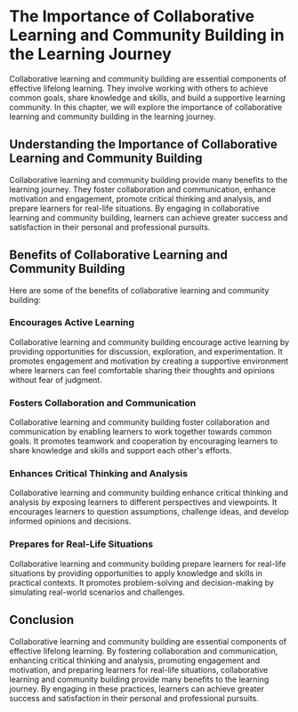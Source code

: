 The Importance of Collaborative Learning and Community Building in the Learning Journey
=================================================================================================================================================

Collaborative learning and community building are essential components of effective lifelong learning. They involve working with others to achieve common goals, share knowledge and skills, and build a supportive learning community. In this chapter, we will explore the importance of collaborative learning and community building in the learning journey.

Understanding the Importance of Collaborative Learning and Community Building
-----------------------------------------------------------------------------

Collaborative learning and community building provide many benefits to the learning journey. They foster collaboration and communication, enhance motivation and engagement, promote critical thinking and analysis, and prepare learners for real-life situations. By engaging in collaborative learning and community building, learners can achieve greater success and satisfaction in their personal and professional pursuits.

Benefits of Collaborative Learning and Community Building
---------------------------------------------------------

Here are some of the benefits of collaborative learning and community building:

### Encourages Active Learning

Collaborative learning and community building encourage active learning by providing opportunities for discussion, exploration, and experimentation. It promotes engagement and motivation by creating a supportive environment where learners can feel comfortable sharing their thoughts and opinions without fear of judgment.

### Fosters Collaboration and Communication

Collaborative learning and community building foster collaboration and communication by enabling learners to work together towards common goals. It promotes teamwork and cooperation by encouraging learners to share knowledge and skills and support each other's efforts.

### Enhances Critical Thinking and Analysis

Collaborative learning and community building enhance critical thinking and analysis by exposing learners to different perspectives and viewpoints. It encourages learners to question assumptions, challenge ideas, and develop informed opinions and decisions.

### Prepares for Real-Life Situations

Collaborative learning and community building prepare learners for real-life situations by providing opportunities to apply knowledge and skills in practical contexts. It promotes problem-solving and decision-making by simulating real-world scenarios and challenges.

Conclusion
----------

Collaborative learning and community building are essential components of effective lifelong learning. By fostering collaboration and communication, enhancing critical thinking and analysis, promoting engagement and motivation, and preparing learners for real-life situations, collaborative learning and community building provide many benefits to the learning journey. By engaging in these practices, learners can achieve greater success and satisfaction in their personal and professional pursuits.

